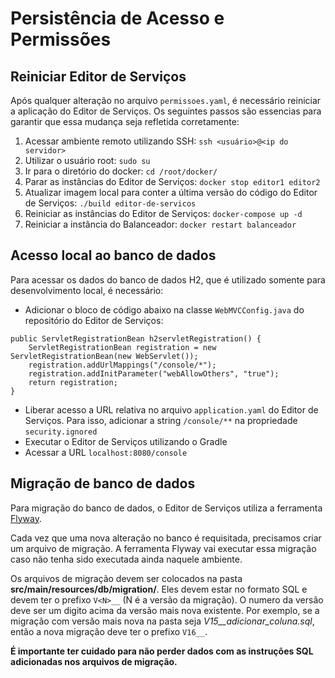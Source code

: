 # Persistência de Acesso e Permissões

## Reiniciar Editor de Serviços 

Após qualquer alteração no arquivo `permissoes.yaml`, é necessário reiniciar a aplicação do Editor de Serviços. Os seguintes passos são essencias para garantir que essa mudança seja refletida corretamente:

1. Acessar ambiente remoto utilizando SSH: 
`ssh <usuário>@<ip do servidor>`
2. Utilizar o usuário root:
`sudo su`
3. Ir para o diretório do docker:
`cd /root/docker/`
4. Parar as instâncias do Editor de Serviços:
`docker stop editor1 editor2`
5. Atualizar imagem local para conter a última versão do código do Editor de Serviços:
`./build editor-de-servicos`
6. Reiniciar as instâncias do Editor de Serviços:
`docker-compose up -d`
7. Reiniciar a instância do Balanceador:
`docker restart balanceador`

## Acesso local ao banco de dados

Para acessar os dados do banco de dados H2, que é utilizado somente para desenvolvimento local, é necessário:

- Adicionar o bloco de código abaixo na classe `WebMVCConfig.java` do repositório do Editor de Serviços:

```
public ServletRegistrationBean h2servletRegistration() {
    ServletRegistrationBean registration = new ServletRegistrationBean(new WebServlet());
    registration.addUrlMappings("/console/*");
    registration.addInitParameter("webAllowOthers", "true");
    return registration;
}
```

- Liberar acesso a URL relativa no arquivo `application.yaml` do Editor de Serviços. Para isso, adicionar a string `/console/**` na propriedade `security.ignored`
- Executar o Editor de Serviços utilizando o Gradle
- Acessar a URL `localhost:8080/console`


## Migração de banco de dados

Para migração do banco de dados, o Editor de Serviços utiliza a ferramenta [Flyway][FLYWAY].

Cada vez que uma nova alteração no banco é requisitada, precisamos criar um arquivo de migração. A ferramenta Flyway vai executar essa migração caso não tenha sido executada ainda naquele ambiente.

Os arquivos de migração devem ser colocados na pasta **src/main/resources/db/migration/**. Eles devem estar no formato SQL e devem ter o prefixo ```V<N>__``` (N é a versão da migração). O numero da versão deve ser um digito acima da versão mais nova existente. Por exemplo, se a migração com versão mais nova na pasta seja *V15\_\_adicionar\_coluna.sql*, então a nova migração deve ter o prefixo ```V16__```.

**É importante ter cuidado para não perder dados com as instruções SQL adicionadas nos arquivos de migração.**

[FLYWAY]:http://flywaydb.org/